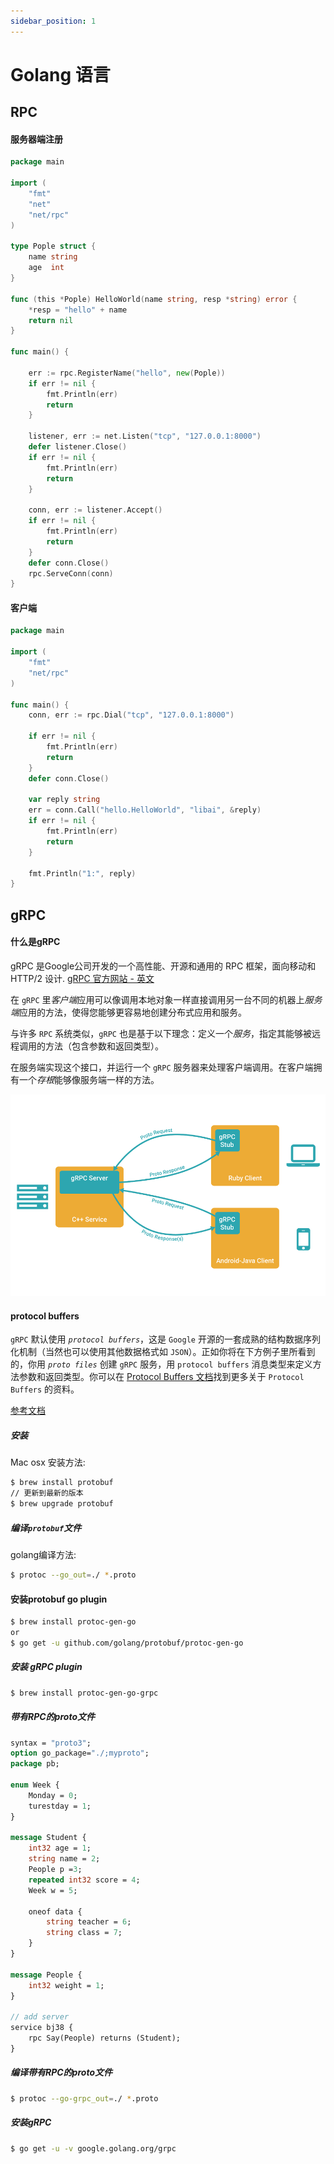 ```yaml
---
sidebar_position: 1
---
```



# Golang 语言

## RPC

#### 服务器端注册

```go
package main

import (
	"fmt"
	"net"
	"net/rpc"
)

type Pople struct {
	name string
	age  int
}

func (this *Pople) HelloWorld(name string, resp *string) error {
	*resp = "hello" + name
	return nil
}

func main() {

	err := rpc.RegisterName("hello", new(Pople))
	if err != nil {
		fmt.Println(err)
		return
	}

	listener, err := net.Listen("tcp", "127.0.0.1:8000")
	defer listener.Close()
	if err != nil {
		fmt.Println(err)
		return
	}

	conn, err := listener.Accept()
	if err != nil {
		fmt.Println(err)
		return
	}
	defer conn.Close()
	rpc.ServeConn(conn)
}

```



#### 客户端

```go
package main

import (
	"fmt"
	"net/rpc"
)

func main() {
	conn, err := rpc.Dial("tcp", "127.0.0.1:8000")

	if err != nil {
		fmt.Println(err)
		return
	}
	defer conn.Close()

	var reply string
	err = conn.Call("hello.HelloWorld", "libai", &reply)
	if err != nil {
		fmt.Println(err)
		return
	}
  
	fmt.Println("1:", reply)
}

```





## gRPC

#### 什么是gRPC

gRPC 是Google公司开发的一个高性能、开源和通用的 RPC 框架，面向移动和 HTTP/2 设计. [gRPC 官方网站 - 英文](https://www.grpc.io/)

在 `gRPC` 里*客户端*应用可以像调用本地对象一样直接调用另一台不同的机器上*服务端*应用的方法，使得您能够更容易地创建分布式应用和服务。

与许多 `RPC` 系统类似，`gRPC` 也是基于以下理念：定义一个*服务*，指定其能够被远程调用的方法（包含参数和返回类型）。

在服务端实现这个接口，并运行一个 `gRPC` 服务器来处理客户端调用。在客户端拥有一个*存根*能够像服务端一样的方法。

![](./imgs/grpc.png)





#### protocol buffers

`gRPC` 默认使用 *`protocol buffers`*，这是 `Google` 开源的一套成熟的结构数据序列化机制（当然也可以使用其他数据格式如 `JSON`）。正如你将在下方例子里所看到的，你用 *`proto files`* 创建 `gRPC` 服务，用 `protocol buffers` 消息类型来定义方法参数和返回类型。你可以在 [Protocol Buffers 文档](http://doc.oschina.net/https：//developers.google.com/protocol-buffers/docs/overview)找到更多关于 `Protocol Buffers` 的资料。

[参考文档](https://geektutu.com/post/quick-go-protobuf.html)

##### 安装

Mac osx 安装方法:

```sh
$ brew install protobuf
// 更新到最新的版本
$ brew upgrade protobuf
```



##### 编译`protobuf`文件

golang编译方法:

```sh
$ protoc --go_out=./ *.proto
```



#### 安装protobuf go plugin

```sh
$ brew install protoc-gen-go
or
$ go get -u github.com/golang/protobuf/protoc-gen-go
```



##### 安装 gRPC plugin

```sh
$ brew install protoc-gen-go-grpc
```



##### 带有RPC的proto文件

```protobuf
syntax = "proto3";
option go_package="./;myproto";
package pb;

enum Week {
	Monday = 0;
	turestday = 1;
}

message Student {
	int32 age = 1;
	string name = 2;
	People p =3;
	repeated int32 score = 4;
	Week w = 5;

	oneof data {
		string teacher = 6;
		string class = 7;
	}
}

message People {
	int32 weight = 1;
}

// add server
service bj38 {
	rpc Say(People) returns (Student);
}

```



##### 编译带有RPC的proto文件

```sh
$ protoc --go-grpc_out=./ *.proto
```





##### 安装gRPC

```sh
$ go get -u -v google.golang.org/grpc
```

